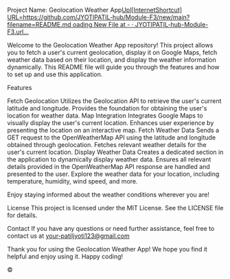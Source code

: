 Project Name: Geolocation Weather App[Upl[InternetShortcut]
URL=https://github.com/JYOTIPATIL-hub/Module-F3/new/main?filename=README.md
oading New File at - · JYOTIPATIL-hub-Module-F3.url…]()

Welcome to the Geolocation Weather App repository! This project allows you to fetch a user's current geolocation, display it on Google Maps, fetch weather data based on their location, and display the weather information dynamically. This README file will guide you through the features and how to set up and use this application.

Features

Fetch Geolocation Utilizes the Geolocation API to retrieve the user's current latitude and longitude. Provides the foundation for obtaining the user's location for weather data.
Map Integration Integrates Google Maps to visually display the user's current location. Enhances user experience by presenting the location on an interactive map.
Fetch Weather Data Sends a GET request to the OpenWeatherMap API using the latitude and longitude obtained through geolocation. Fetches relevant weather details for the user's current location.
Display Weather Data Creates a dedicated section in the application to dynamically display weather data. Ensures all relevant details provided in the OpenWeatherMap API response are handled and presented to the user.
Explore the weather data for your location, including temperature, humidity, wind speed, and more.

Enjoy staying informed about the weather conditions wherever you are!

License This project is licensed under the MIT License. See the LICENSE file for details.

Contact If you have any questions or need further assistance, feel free to contact us at your-patiljyoti123@gmail.com

Thank you for using the Geolocation Weather App! We hope you find it helpful and enjoy using it. Happy coding!


©
